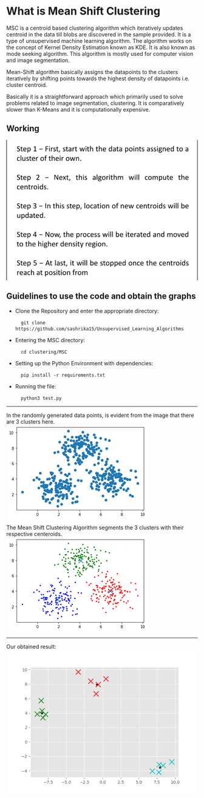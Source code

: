 <h1>What is Mean Shift Clustering</h1>
MSC is a centroid based clustering algorithm which iteratively updates centroid in the data till blobs are discovered in the sample provided. It is a type of unsupervised machine learning algorithm. The algorithm works on the concept of Kernel Density Estimation known as KDE. It is also known as mode seeking algorithm.
This algorithm is mostly used for computer vision and image segmentation.

Mean-Shift algorithm basically assigns the datapoints to the clusters iteratively by shifting points towards the highest density of datapoints i.e. cluster centroid.

Basically it is a straightforward approach which primarily used to solve problems related to image segmentation, clustering. It is comparatively slower than K-Means and it is computationally expensive.

<h2>Working</h2>
<img src="images/steps.jpeg" align="middle">

## Guidelines to use the code and obtain the graphs 
- Clone the Repository and enter the appropriate directory: 

        git clone https://github.com/sashrika15/Unsupervised_Learning_Algorithms

- Entering the MSC directory: 

        cd clustering/MSC
        
- Setting up the Python Environment with dependencies:

        pip install -r requirements.txt

- Running the file:

        python3 test.py
  
<hr>

In the randomly generated data points, is evident from the image that there are 3 clusters here.<br>
<img src="images/before.png" align="middle">

The Mean Shift Clustering Algorithm segments the 3 clusters with their respective centeroids.
<img src="images/after.png" >

<hr>

Our obtained result:
<img src="images/output.png" >

